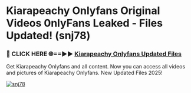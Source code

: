# Kiarapeachy Onlyfans Original Videos 0nlyFans Leaked - Files Updated! (snj78)

<h3>🔴 CLICK HERE 🌐==►► <a href="https://tinyurl.com/2m67pmp6" rel="nofollow">Kiarapeachy Onlyfans Updated Files</a></h3>

Get Kiarapeachy Onlyfans and all content. Now you can access all videos and pictures of Kiarapeachy Onlyfans. New Updated Files 2025!

[![snj78](https://i.imgur.com/H4QAA4z.gif)](https://tinyurl.com/2m67pmp6)